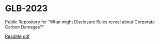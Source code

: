 # GLB-2023
Public Repository for "What might Disclosure Rules reveal about Corporate Carbon Damages?"

[ReadMe.pdf](https://github.com/pabreuer/GLB-2023/files/12176084/ReadMe.pdf)

